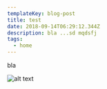 ```yaml
---
templateKey: blog-post
title: test
date: 2018-09-14T06:29:12.344Z
description: bla ...sd mqdsfj
tags:
  - home
---
```

bla

![alt text](/img/chemex.jpg)

